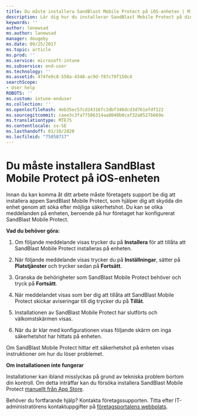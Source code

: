 ```yaml
---
title: Du måste installera SandBlast Mobile Protect på iOS-enheten | Microsoft Docs
description: Lär dig hur du installerar SandBlast Mobile Protect på din iOS-enhet.
keywords: ''
author: lenewsad
ms.author: lanewsad
manager: dougeby
ms.date: 09/25/2017
ms.topic: article
ms.prod: ''
ms.service: microsoft-intune
ms.subservice: end-user
ms.technology: ''
ms.assetid: 474fe9c8-558a-4348-ac9d-f87c79f150c4
searchScope:
- User help
ROBOTS: ''
ms.custom: intune-enduser
ms.collection: ''
ms.openlocfilehash: 4eb35ec57cd24316fc2dbf346dcd3d761efdf122
ms.sourcegitcommit: caee3c3fa77586314aa8040b0caf32a0527b669e
ms.translationtype: MTE75
ms.contentlocale: sv-SE
ms.lasthandoff: 01/10/2020
ms.locfileid: "75858717"
---
```

# <a name="you-need-to-install-sandblast-mobile-protect-on-your-ios-device"></a>Du måste installera SandBlast Mobile Protect på iOS-enheten

Innan du kan komma åt ditt arbete måste företagets support be dig att installera appen SandBlast Mobile Protect, som hjälper dig att skydda din enhet genom att söka efter möjliga säkerhetshot. Du kan se olika meddelanden på enheten, beroende på hur företaget har konfigurerat SandBlast Mobile Protect.

**Vad du behöver göra:**

1. Om följande meddelande visas trycker du på **Installera** för att tillåta att SandBlast Mobile Protect installeras på enheten.

2. När följande meddelande visas trycker du på **Inställningar**, sätter på **Platstjänster** och trycker sedan på **Fortsätt**.

3. Granska de behörigheter som SandBlast Mobile Protect behöver och tryck på **Fortsätt**.

4. När meddelandet visas som ber dig att tillåta att SandBlast Mobile Protect skickar aviseringar till dig trycker du på **Tillåt**.

5. Installationen av SandBlast Mobile Protect har slutförts och välkomstskärmen visas.

6. När du är klar med konfigurationen visas följande skärm om inga säkerhetshot har hittats på enheten.

Om SandBlast Mobile Protect hittar ett säkerhetshot på enheten visas instruktioner om hur du löser problemet.

**Om installationen inte fungerar**

Installationer kan ibland misslyckas på grund av tekniska problem bortom din kontroll. Om detta inträffar kan du försöka installera SandBlast Mobile Protect [manuellt från App Store](https://itunes.apple.com/app/sandblast-mobile-protect/id1006390797).

Behöver du fortfarande hjälp? Kontakta företagssupporten. Titta efter IT-administratörens kontaktuppgifter på [företagsportalens webbplats](https://go.microsoft.com/fwlink/?linkid=2010980).
